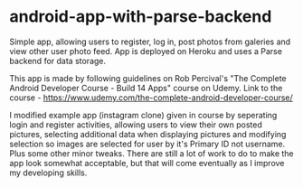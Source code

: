 # android-app-with-parse-backend
Simple app, allowing users to register, log in, post photos from galeries and view other user photo feed.
App is deployed on Heroku and uses a Parse backend for data storage.

This app is made by following guidelines on Rob Percival's "The Complete Android Developer Course - Build 14 Apps" course on Udemy.
Link to the course -  https://www.udemy.com/the-complete-android-developer-course/

I modified example app (instagram clone) given in course by seperating login and register activities, allowing users to view their own posted pictures, selecting additional data when displaying pictures and modifying selection so images are selected for user by it's Primary ID not username. Plus some other minor tweaks. There are still a lot of work to do to make the app look somewhat acceptable, but that will come eventually as I improve my developing skills.
